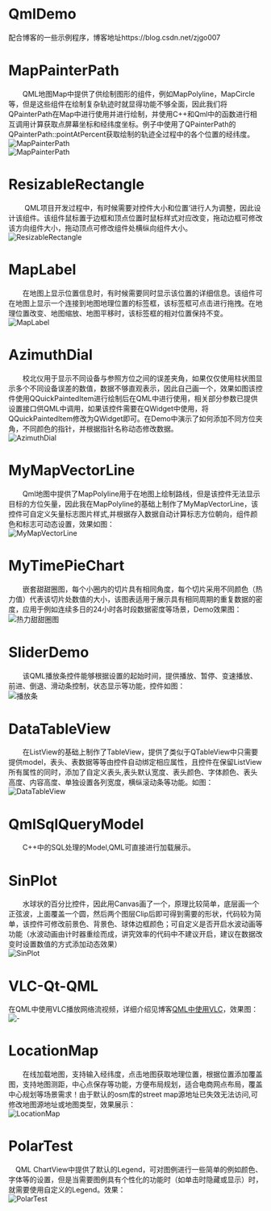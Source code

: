 # QmlDemo
配合博客的一些示例程序，博客地址https://blog.csdn.net/zjgo007

# MapPainterPath
　　QML地图Map中提供了供绘制图形的组件，例如MapPolyline，MapCircle等，但是这些组件在绘制复杂轨迹时就显得功能不够全面，因此我们将QPainterPath在Map中进行使用并进行绘制，并使用C++和Qml中的函数进行相互调用计算获取点屏幕坐标和经纬度坐标。例子中使用了QPainterPath的QPainterPath::pointAtPercent获取绘制的轨迹全过程中的各个位置的经纬度。</br>
![MapPainterPath](https://img-blog.csdnimg.cn/fc21e807075e459aad68f14410ea56d7.gif)</br>
![MapPainterPath](https://img-blog.csdnimg.cn/b30b5ec811644263bbf746f810dd2f4d.gif)</br>

# ResizableRectangle
　　 QML项目开发过程中，有时候需要对控件大小和位置‘进行人为调整，因此设计该组件。该组件鼠标置于边框和顶点位置时鼠标样式对应改变，拖动边框可修改该方向组件大小，拖动顶点可修改组件处横纵向组件大小。</br>
![ResizableRectangle](https://img-blog.csdnimg.cn/5b64d9d45e5e49ad8ec69995290f4304.gif)

# MapLabel
　　在地图上显示位置信息时，有时候需要同时显示该位置的详细信息。该组件可在地图上显示一个连接到地图地理位置的标签框，该标签框可点击进行拖拽。在地理位置改变、地图缩放、地图平移时，该标签框的相对位置保持不变。</br>
![MapLabel](https://github.com/zjgo007/QmlDemo/blob/master/MapLabel/MapLabe.gif)

# AzimuthDial
　　校北仪用于显示不同设备与参照方位之间的误差夹角，如果仅仅使用柱状图显示多个不同设备误差的数值，数据不够直观表示，因此自己画一个，效果如图该控件使用QQuickPaintedItem进行绘制后在QML中进行使用，相关部分参数已提供设置接口供QML中调用，如果该控件需要在QWidget中使用，将QQuickPaintedItem修改为QWidget即可。在Demo中演示了如何添加不同方位夹角，不同颜色的指针，并根据指针名称动态修改数据。</br>
![AzimuthDial](https://img-blog.csdnimg.cn/89a639ed26f04fe4886ba466c9371036.gif)

# MyMapVectorLine
 　　Qml地图中提供了MapPolyline用于在地图上绘制路线，但是该控件无法显示目标的方位矢量，因此我在MapPolyline的基础上制作了MyMapVectorLine，该控件可自定义矢量标志图片样式,并根据存入数据自动计算标志方位朝向，组件颜色和标志可动态设置，效果如图：</br>
![MyMapVectorLine](https://img-blog.csdnimg.cn/609682e0c80c40f8b852345bcd2d1690.gif)

# MyTimePieChart
　　嵌套甜甜圈图，每个小圈内的切片具有相同角度，每个切片采用不同颜色（热力值）代表该切片处数值的大小，该图表适用于展示具有相同周期的重复数据的密度，应用于例如连续多日的24小时各时段数据密度等场景，Demo效果图：</br>
![热力甜甜圈图](https://img-blog.csdnimg.cn/3ab837a34e1441da88414ff766e1686e.gif)

# SliderDemo
　　该QML播放条控件能够根据设置的起始时间，提供播放、暂停、变速播放、前进、倒退、滑动条控制，状态显示等功能，控件如图：</br>
![播放条](https://img-blog.csdnimg.cn/20210613160952733.png)

# DataTableView
　　在ListView的基础上制作了TableView，提供了类似于QTableView中只需要提供model，表头、表数据等等由控件自动绑定相应属性，且控件在保留ListView所有属性的同时，添加了自定义表头,表头默认宽度、表头颜色、字体颜色、表头高度、内容高度、单独设置各列宽度，横纵滚动条等功能。如图：</br>
![DataTableView](https://img-blog.csdnimg.cn/20210113153402329.png)

# QmlSqlQueryModel
　　C++中的SQL处理的Model,QML可直接进行加载展示。

# SinPlot
　　水球状的百分比控件，因此用Canvas画了一个，原理比较简单，底层画一个正弦波，上面覆盖一个圆，然后两个图层Clip后即可得到需要的形状，代码较为简单，该控件可修改前景色、背景色、球体边框颜色；可自定义是否开启水波动画等功能（水波动画由计时器重绘而成，讲究效率的代码中不建议开启，建议在数据改变时设置数值的方式添加动态效果）</br>
![SinPlot](https://img-blog.csdnimg.cn/20200803170601827.gif)

# VLC-Qt-QML
在QML中使用VLC播放网络流视频，详细介绍见博客[QML中使用VLC](https://blog.csdn.net/zjgo007/article/details/107534075?spm=1001.2014.3001.5501)，效果图：</br>
![-](https://img-blog.csdnimg.cn/20200723130014344.gif)

# LocationMap
　　在线加载地图，支持输入经纬度，点击地图获取地理位置，根据位置添加覆盖图，支持地图测距，中心点保存等功能，方便布局规划，适合电商网点布局，覆盖中心规划等场景需求！由于默认的osm库的street map源地址已失效无法访问,可修改地图源地址或地图类型，效果展示：</br>
![LocationMap](https://img-blog.csdnimg.cn/20200706231351292.gif)

# PolarTest
　QML ChartView中提供了默认的Legend，可对图例进行一些简单的例如颜色、字体等的设置，但是当需要图例具有个性化的功能时（如单击时隐藏或显示）时，就需要使用自定义的Legend。效果：</br>
![PolarTest](https://img-blog.csdnimg.cn/20200404131934916.gif#pic_center)

